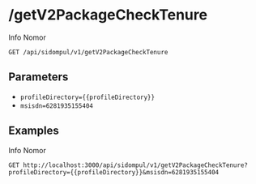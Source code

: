 # /getV2PackageCheckTenure
Info Nomor


```
GET /api/sidompul/v1/getV2PackageCheckTenure
```

## Parameters
- `profileDirectory={{profileDirectory}}` 
- `msisdn=6281935155404` 

## Examples

Info Nomor

```
GET http://localhost:3000/api/sidompul/v1/getV2PackageCheckTenure?profileDirectory={{profileDirectory}}&msisdn=6281935155404


```

